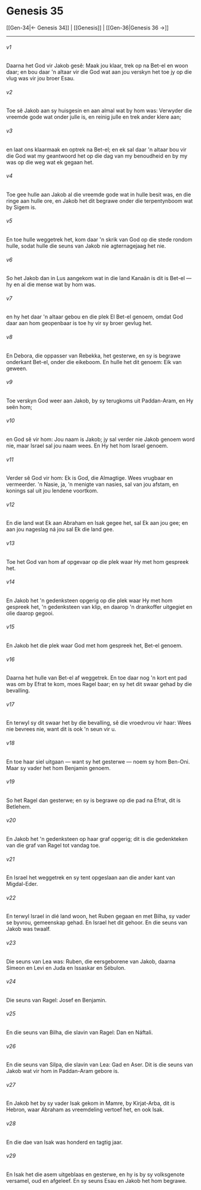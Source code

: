 # Genesis 35

[[Gen-34|← Genesis 34]] | [[Genesis]] | [[Gen-36|Genesis 36 →]]
***

###### v1
Daarna het God vir Jakob gesê: Maak jou klaar, trek op na Bet-el en woon daar; en bou daar 'n altaar vir die God wat aan jou verskyn het toe jy op die vlug was vir jou broer Esau. 
###### v2
Toe sê Jakob aan sy huisgesin en aan almal wat by hom was: Verwyder die vreemde gode wat onder julle is, en reinig julle en trek ander klere aan; 
###### v3
en laat ons klaarmaak en optrek na Bet-el; en ek sal daar 'n altaar bou vir die God wat my geantwoord het op die dag van my benoudheid en by my was op die weg wat ek gegaan het. 
###### v4
Toe gee hulle aan Jakob al die vreemde gode wat in hulle besit was, en die ringe aan hulle ore, en Jakob het dit begrawe onder die terpentynboom wat by Sigem is. 
###### v5
En toe hulle weggetrek het, kom daar 'n skrik van God op die stede rondom hulle, sodat hulle die seuns van Jakob nie agternagejaag het nie. 
###### v6
So het Jakob dan in Lus aangekom wat in die land Kanaän is dit is Bet-el — hy en al die mense wat by hom was. 
###### v7
en hy het daar 'n altaar gebou en die plek El Bet-el genoem, omdat God daar aan hom geopenbaar is toe hy vir sy broer gevlug het. 
###### v8
En Debora, die oppasser van Rebekka, het gesterwe, en sy is begrawe onderkant Bet-el, onder die eikeboom. En hulle het dit genoem: Eik van geween. 
###### v9
Toe verskyn God weer aan Jakob, by sy terugkoms uit Paddan-Aram, en Hy seën hom; 
###### v10
en God sê vir hom: Jou naam is Jakob; jy sal verder nie Jakob genoem word nie, maar Israel sal jou naam wees. En Hy het hom Israel genoem. 
###### v11
Verder sê God vir hom: Ek is God, die Almagtige. Wees vrugbaar en vermeerder. 'n Nasie, ja, 'n menigte van nasies, sal van jou afstam, en konings sal uit jou lendene voortkom. 
###### v12
En die land wat Ek aan Abraham en Isak gegee het, sal Ek aan jou gee; en aan jou nageslag ná jou sal Ek die land gee. 
###### v13
Toe het God van hom af opgevaar op die plek waar Hy met hom gespreek het. 
###### v14
En Jakob het 'n gedenksteen opgerig op die plek waar Hy met hom gespreek het, 'n gedenksteen van klip, en daarop 'n drankoffer uitgegiet en olie daarop gegooi. 
###### v15
En Jakob het die plek waar God met hom gespreek het, Bet-el genoem. 
###### v16
Daarna het hulle van Bet-el af weggetrek. En toe daar nog 'n kort ent pad was om by Efrat te kom, moes Ragel baar; en sy het dit swaar gehad by die bevalling. 
###### v17
En terwyl sy dit swaar het by die bevalling, sê die vroedvrou vir haar: Wees nie bevrees nie, want dit is ook 'n seun vir u. 
###### v18
En toe haar siel uitgaan — want sy het gesterwe — noem sy hom Ben-Oni. Maar sy vader het hom Benjamin genoem. 
###### v19
So het Ragel dan gesterwe; en sy is begrawe op die pad na Efrat, dit is Betlehem. 
###### v20
En Jakob het 'n gedenksteen op haar graf opgerig; dit is die gedenkteken van die graf van Ragel tot vandag toe. 
###### v21
En Israel het weggetrek en sy tent opgeslaan aan die ander kant van Migdal-Eder. 
###### v22
En terwyl Israel in dié land woon, het Ruben gegaan en met Bilha, sy vader se byvrou, gemeenskap gehad. En Israel het dit gehoor. En die seuns van Jakob was twaalf. 
###### v23
Die seuns van Lea was: Ruben, die eersgeborene van Jakob, daarna Símeon en Levi en Juda en Issaskar en Sébulon. 
###### v24
Die seuns van Ragel: Josef en Benjamin. 
###### v25
En die seuns van Bilha, die slavin van Ragel: Dan en Náftali. 
###### v26
En die seuns van Silpa, die slavin van Lea: Gad en Aser. Dit is die seuns van Jakob wat vir hom in Paddan-Aram gebore is. 
###### v27
En Jakob het by sy vader Isak gekom in Mamre, by Kirjat-Arba, dit is Hebron, waar Abraham as vreemdeling vertoef het, en ook Isak. 
###### v28
En die dae van Isak was honderd en tagtig jaar. 
###### v29
En Isak het die asem uitgeblaas en gesterwe, en hy is by sy volksgenote versamel, oud en afgeleef. En sy seuns Esau en Jakob het hom begrawe. 
